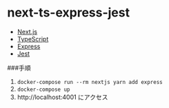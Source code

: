 # next-ts-express-jest

- [Next.js](https://nextjs.org/)
- [TypeScript](https://www.typescriptlang.org/)
- [Express](https://expressjs.com/ja/)
- [Jest](https://jestjs.io/ja/)


###手順

1. ```docker-compose run --rm nextjs yarn add express```
1. ```docker-compose up```
1. http://localhost:4001 にアクセス